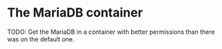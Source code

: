 # The MariaDB container

TODO: Get the MariaDB in a container with better permissions than there was on the default one.
